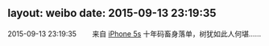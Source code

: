 layout: weibo
date: 2015-09-13 23:19:35
---
2015-09-13 23:19:35  &nbsp;&nbsp;&nbsp;&nbsp;&nbsp;&nbsp; 来自 <a href="sinaweibo://customweibosource" rel="nofollow">iPhone 5s</a>
十年码畜身落单，树犹如此人何堪…… ​​​
